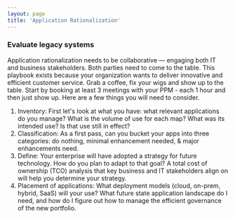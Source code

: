 ```yaml
---
layout: page
title: 'Application Rationalization'
---
```

### Evaluate legacy systems

Application rationalization needs to be collaborative — engaging both IT and business stakeholders. Both parties need to come to the table. This playbook exists because your organization wants to deliver innovative and efficient customer service. Grab a coffee, fix your wigs and show up to the table. Start by booking at least 3 meetings with your PPM - each 1 hour and then just show up. Here are a few things you will need to consider.  

1. Inventory: First let's look at what you have: what relevant applications do you manage? What is the volume of use for each map? What was its intended use? Is that use still in effect?  
2. Classification: As a first pass, can you bucket your apps into three categories: do nothing, minimal enhancement needed, & major enhancements need.  
3. Define: Your enterprise will have adopted a strategy for future technology. How do you plan to adapt to that goal? A total cost of ownership (TCO) analysis that key business and IT stakeholders align on will help you determine your strategy.  
4. Placement of applications: What deployment models (cloud, on-prem, hybrid, SaaS) will your use? What future state application landscape do I need, and how do I figure out how to manage the efficient governance of the new portfolio. 


